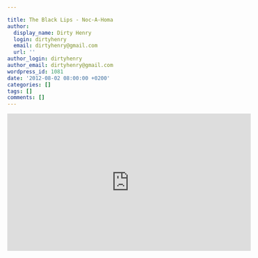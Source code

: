 ```yaml
---

title: The Black Lips - Noc-A-Homa
author:
  display_name: Dirty Henry
  login: dirtyhenry
  email: dirtyhenry@gmail.com
  url: ''
author_login: dirtyhenry
author_email: dirtyhenry@gmail.com
wordpress_id: 1081
date: '2012-08-02 08:00:00 +0200'
categories: []
tags: []
comments: []
---
```

<iframe width="560" height="315" src="http://www.youtube.com/embed/AuAY6rErYJ4" frameborder="0" allowfullscreen></iframe>
